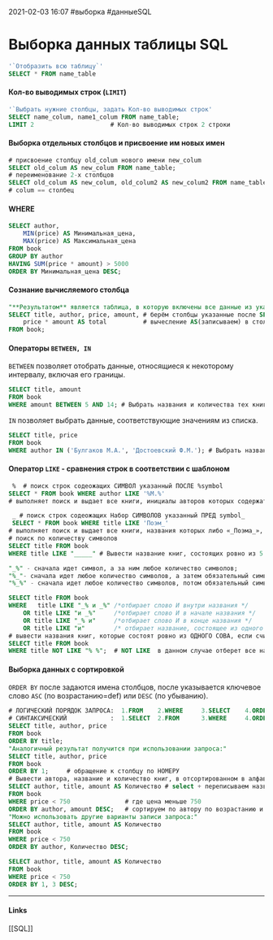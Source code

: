 2021-02-03 16:07
#выборка #данныеSQL
# Выборка данных таблицы SQL
```sql
'`Отобразить всю таблицу`'
SELECT * FROM name_table
```
#### Кол-во выводимых строк (`LIMIT`)
```sql
'`Выбрать нужние столбцы, задать Кол-во выводимых строк'
SELECT name_colum, name1_colum FROM name_table;
LIMIT 2						# Кол-во выводимых строк 2 строки
```
#### Выборка отдельных столбцов и присвоение им новых имен
```sql
# присвоение столбцу old_colum нового имени new_colum
SELECT old_colum AS new_colum FROM name_table;
# переименование 2-x столбцов
SELECT old_colum AS new_colum, old_colum2 AS new_colum2 FROM name_table;
# colum == столбец
```
#### WHERE
```sql
SELECT author,
    MIN(price) AS Минимальная_цена, 
    MAX(price) AS Максимальная_цена
FROM book
GROUP BY author
HAVING SUM(price * amount) > 5000 
ORDER BY Минимальная_цена DESC;
```
#### Сознание вычисляемого столбца
```sql
"**Результатом** является таблица, в которую включены все данные из указанных после  `SELECT` столбцов, а также новый столбец, в каждой строке которого вычисляется заданное выражение."
SELECT title, author, price, amount, # берём столбцы указанные после SELECT 
	price * amount AS total  		 # вычесление AS(записываем) в столбец total(создаём его)
FROM book;
```
#### Операторы `BETWEEN, IN`
`BETWEEN` позволяет отобрать данные, относящиеся к некоторому интервалу, включая его границы.
```sql
SELECT title, amount 
FROM book
WHERE amount BETWEEN 5 AND 14; # Выбрать названия и количества тех книг, количество которых от 5 до 14 включительно.
```
`IN`  позволяет выбрать данные, соответствующие значениям из списка.
```sql
SELECT title, price 
FROM book
WHERE author IN ('Булгаков М.А.', 'Достоевский Ф.М.'); # Выбрать названия и цены книг, написанных Булгаковым или Достоевским.
```
#### Оператор `LIKE` - сравнения строк в соответствии с шаблоном
```sql
 %  # поиск строк содеожащих СИМВОЛ указанный ПОСЛЕ %symbol
SELECT * FROM book WHERE author LIKE '%М.%'  
# выполняет поиск и выдает все книги, инициалы авторов которых содержат «М.»

 _ # поиск строк содеожащих Набор СИМВОЛОВ указанный ПРЕД symbol_
 SELECT * FROM book WHERE title LIKE 'Поэм_'
# выполняет поиск и выдает все книги, названия которых либо «_Поэма_», либо «_Поэмы_» и пр.
# поиск по количеству символов
SELECT title FROM book 
WHERE title LIKE "_____" # Вывести название книг, состоящих ровно из 5 букв.

"_%" - сначала идет символ, а за ним любое количество символов;
"%_"- сначала идет любое количество символов, а затем обязательный символ;
"%_%" - сначала идет любое количество символов, потом обязательный символ, а за ним любое количество символов.

SELECT title FROM book 
WHERE   title LIKE "_% и _%" /*отбирает слово И внутри названия */
    OR title LIKE "и _%" 	 /*отбирает слово И в начале названия */
    OR title LIKE "_% и" 	 /*отбирает слово И в конце названия */
    OR title LIKE "и" 		 /* отбирает название, состоящее из одного слова И */
# вывести названия книг, которые состоят ровно из ОДНОГО СОВА, если считать, что слова в названии отделяются друг от друга пробелами	
SELECT title FROM book 
WHERE title NOT LIKE "% %";  # NOT LIKE  в данном случае отберет все названия, в которых нет пробелов  

```
#### Выборка данных с сортировкой
`ORDER BY` после  задаются имена столбцов, после указывается ключевое слово `ASC` (по возрастанию=def) или `DESC` (по убыванию).

```sql
# ЛОГИЧЕСКИЙ ПОРЯДОК ЗАПРОСА:  1.FROM	 2.WHERE	 3.SELECT	 4.ORDER BY
# СИНТАКСИЧЕСКИЙ 			:  1.SELECT	 2.FROM	 	 3.WHERE	 4.ORDER BY
SELECT title, author, price
FROM book
ORDER BY title;
"Аналогичный результат получится при использовании запроса:"
SELECT title, author, price
FROM book
ORDER BY 1;		# обращение к столбцу по НОМЕРУ
# Вывести автора, название и количество книг, в отсортированном в алфавитном порядке по автору и по убыванию количества, для тех книг, цены которых меньше 750 рублей.
SELECT author, title, amount AS Количество # select + переписываем название столбца amount на Количество
FROM book
WHERE price < 750				# где цена меньше 750
ORDER BY author, amount DESC;	# сортируем по автору по возрастанию и количеству по убыванию
"Можно использовать другие варианты записи запроса:"
SELECT author, title, amount AS Количество
FROM book
WHERE price < 750
ORDER BY author, Количество DESC;

SELECT author, title, amount AS Количество
FROM book
WHERE price < 750
ORDER BY 1, 3 DESC;
```
_____________
#### Links
[[SQL]]
